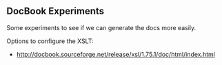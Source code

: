 ## DocBook Experiments

Some experiments to see if we can generate the docs more easily.

Options to configure the XSLT:
- http://docbook.sourceforge.net/release/xsl/1.75.1/doc/html/index.html

